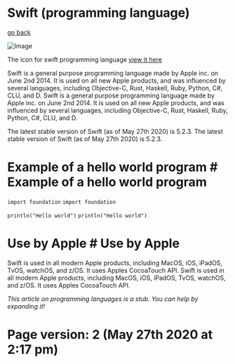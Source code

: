 # Swift (programming language)

[go back](https://github.com/seanpm2001/WacOS/wiki)

![Image](https://upload.wikimedia.org/wikipedia/commons/2/20/Swift_logo_with_text.svg "icon")

The icon for swift programming language [view it here](https://upload.wikimedia.org/wikipedia/commons/2/20/Swift_logo_with_text.svg)

Swift is a general purpose programming language made by Apple inc. on June 2nd 2014. It is used on all new Apple products, and was influenced by several languages, including Objective-C, Rust, Haskell, Ruby, Python, C#, CLU, and D. 	Swift is a general purpose programming language made by Apple inc. on June 2nd 2014. It is used on all new Apple products, and was influenced by several languages, including Objective-C, Rust, Haskell, Ruby, Python, C#, CLU, and D. 
	
The latest stable version of Swift (as of May 27th 2020) is 5.2.3. 	The latest stable version of Swift (as of May 27th 2020) is 5.2.3.
	
# Example of a hello world program 	# Example of a hello world program
	
`import foundation` 	`import foundation`
	
`println("Hello world")` 	`println("Hello world")`
	
# Use by Apple 	# Use by Apple
	
Swift is used in all modern Apple products, including MacOS, iOS, iPadOS, TvOS, watchOS, and z/OS. It uses Apples CocoaTouch API. 	Swift is used in all modern Apple products, including MacOS, iOS, iPadOS, TvOS, watchOS, and z/OS. It uses Apples CocoaTouch API.

_This article on programming languages is a stub. You can help by expanding it!_

# Page version: 2 (May 27th 2020 at 2:17 pm)
